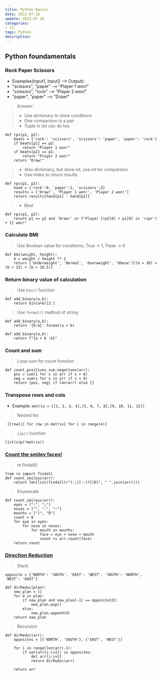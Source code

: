 ```yaml
---
title: Python Basics
date: 2022-07-16
update: 2022-07-16
categories:
- CS
tags: Python
description: 
---
```


## Python foundamentals

### Rock Paper Scissors

- Examples(Input1, Input2 --> Output):
- "scissors", "paper" --> "Player 1 won!"
- "scissors", "rock" --> "Player 2 won!"
- "paper", "paper" --> "Draw!"

>
> Answer:
>

>
> - Use dictionary to store conditions
> - One comparison is a pair
> - Tuple in list can do too
>

~~~
def rps(p1, p2):
    beats = {'rock': 'scissors', 'scissors': 'paper', 'paper': 'rock'}
    if beats[p1] == p2:
        return "Player 1 won!"
    if beats[p2] == p1:
        return "Player 2 won!"
    return "Draw!"
~~~

>
> - Also dictionary, but store int, use int for comparison
> - Use index to return results
>

~~~
def rps(p1, p2):
    hand = {'rock':0, 'paper':1, 'scissors':2}
    results = ['Draw!', 'Player 1 won!', 'Player 2 won!']
    return results[hand[p1] - hand[p2]]
~~~

>
> - Best
>

~~~
def rps(p1, p2):
    return p1 == p2 and 'Draw!' or f"Player {(p2[0] + p1[0] in 'rspr') + 1} won!"
~~~


### Calculate BMI

>
> Use Boolean value for conditions, True -> 1, Flase -> 0
>

~~~
def bmi(weight, height):
    b = weight / height ** 2
    return ['Underweight', 'Normal', 'Overweight', 'Obese'][(b > 30) + (b > 25) + (b > 18.5)]
~~~

### Return binary value of calculation

>
> Use `bin()` function
>

~~~
def add_binary(a,b):
    return bin(a+b)[2:]
~~~

>
> Use `format()` method of string
>

~~~
def add_binary(a,b):
    return '{0:b}'.format(a + b)
~~~

~~~
def add_binary(a,b):
    return f"{a + b :b}"
~~~

### Count and sum

>
> Loop sum for count function
>

~~~
def count_positives_sum_negatives(arr):
    pos = sum(1 for x in arr if x > 0)
    neg = sum(x for x in arr if x < 0)
    return [pos, neg] if len(arr) else []
~~~

### Transpose rows and cols

- Example: `matrix = [[1, 2, 3, 4],[5, 6, 7, 8],[9, 10, 11, 12]]`

>
> Nested list
>

~~~
 [[row[i] for row in matrix] for i in range(4)]
~~~

>
> `zip()` function
>

~~~
list(zip(*matrix))
~~~

### [Count the smiley faces!](https://www.codewars.com/kata/583203e6eb35d7980400002a/solutions/python)

>
> re.findall()
>

~~~
from re import findall
def count_smileys(arr):
    return len(list(findall(r"[:;][-~]?[)D]", " ".join(arr))))
~~~

>
> Enumerate
>

~~~
def count_smileys(arr):
    eyes = [":", ";"]
    noses = ["", "-", "~"]
    mouths = [")", "D"]
    count = 0
    for eye in eyes:
        for nose in noses:
            for mouth in mouths:
                face = eye + nose + mouth
                count += arr.count(face)
    return count
~~~

### [Direction Reduction](https://www.codewars.com/kata/550f22f4d758534c1100025a/solutions/python)

>
> Stack
>

~~~
opposite = {'NORTH': 'SOUTH', 'EAST': 'WEST', 'SOUTH': 'NORTH', 'WEST': 'EAST'}

def dirReduc(plan):
    new_plan = []
    for d in plan:
        if new_plan and new_plan[-1] == opposite[d]:
            new_plan.pop()
        else:
            new_plan.append(d)
    return new_plan
~~~

>
> Recursion
>

~~~
def dirReduc(arr):
    opposites = [{'NORTH', 'SOUTH'}, {'EAST', 'WEST'}]
    
    for i in range(len(arr)-1):
        if set(arr[i:i+2]) in opposites:
            del arr[i:i+2]
            return dirReduc(arr)
    
    return arr  
~~~
